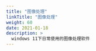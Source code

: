 ```yaml
---
title: "图像处理"
linkTitle: "图像处理"
weight: 60
date: 2021-01-18
description: >
  windows 11下日常使用的图像处理软件
---
```


